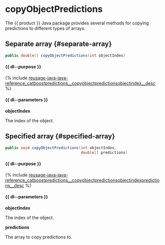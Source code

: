 # copyObjectPredictions

The {{ product }} Java package provides several methods for copying predictions to different types of arrays.

## Separate array {#separate-array}

```java
public double[] copyObjectPredictions(int objectIndex)
```

#### {{ dl--purpose }}

{% include [reusage-java-java-reference_catboostpredictions__copyobjectpredictionsobjectindex__desc](../_includes/work_src/reusage-java/java-reference_catboostpredictions__copyobjectpredictionsobjectindex__desc.md) %}


#### {{ dl--parameters }}

**objectIndex**

The index of the object.


## Specified array {#specified-array}

```java
public void copyObjectPredictions(int objectIndex,
                                  double[] predictions)
```

#### {{ dl--purpose }}

{% include [reusage-java-java-reference_catboostpredictions__copyobjectpredictionsobjectindexpredictions__desc](../_includes/work_src/reusage-java/java-reference_catboostpredictions__copyobjectpredictionsobjectindexpredictions__desc.md) %}


#### {{ dl--parameters }}

**objectIndex**

The index of the object.

**predictions**

The array to copy predictions to.
